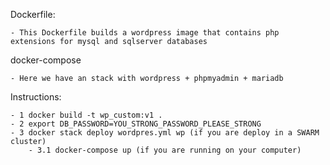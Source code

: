 Dockerfile:

    - This Dockerfile builds a wordpress image that contains php extensions for mysql and sqlserver databases

docker-compose

    - Here we have an stack with wordpress + phpmyadmin + mariadb

Instructions:

    - 1 docker build -t wp_custom:v1 .
    - 2 export DB_PASSWORD=YOU_STRONG_PASSWORD_PLEASE_STRONG
    - 3 docker stack deploy wordpres.yml wp (if you are deploy in a SWARM cluster)
        - 3.1 docker-compose up (if you are running on your computer)


